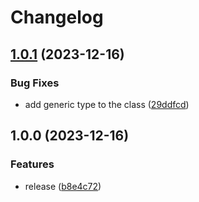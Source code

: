 # Changelog

## [1.0.1](https://github.com/akondratsky/metagen-yeoman/compare/v1.0.0...v1.0.1) (2023-12-16)


### Bug Fixes

* add generic type to the class ([29ddfcd](https://github.com/akondratsky/metagen-yeoman/commit/29ddfcd6849c758635ce0fa79e07eb83941508f3))

## 1.0.0 (2023-12-16)

### Features

* release ([b8e4c72](https://github.com/akondratsky/metagen-yeoman/commit/b8e4c72476428d7ed7a5511457756aba73a136a9))
